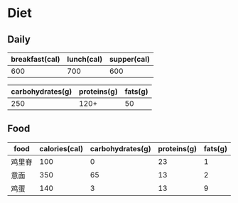 # Diet

## Daily

| breakfast(cal) | lunch(cal) | supper(cal) |
| -------------- | ---------- | ----------- |
| 600            | 700        | 600         |

| carbohydrates(g) | proteins(g) | fats(g) |
| ---------------- | ----------- | ------- |
| 250              | 120+        | 50      |

## Food

| food       | calories(cal) | carbohydrates(g) | proteins(g) | fats(g) |
| ---------- | ------------- | ---------------- | ----------- | ------- |
| 鸡里脊     | 100           | 0                | 23          | 1       |
| 意面       | 350           | 65               | 13          | 2       |
| 鸡蛋       | 140           | 3                | 13          | 9       |
